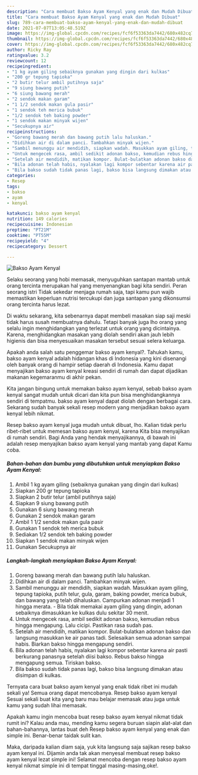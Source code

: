 ```yaml
---
description: "Cara membuat Bakso Ayam Kenyal yang enak dan Mudah Dibuat"
title: "Cara membuat Bakso Ayam Kenyal yang enak dan Mudah Dibuat"
slug: 789-cara-membuat-bakso-ayam-kenyal-yang-enak-dan-mudah-dibuat
date: 2021-07-07T13:05:48.519Z
image: https://img-global.cpcdn.com/recipes/fcf6f53363da7442/680x482cq70/bakso-ayam-kenyal-foto-resep-utama.jpg
thumbnail: https://img-global.cpcdn.com/recipes/fcf6f53363da7442/680x482cq70/bakso-ayam-kenyal-foto-resep-utama.jpg
cover: https://img-global.cpcdn.com/recipes/fcf6f53363da7442/680x482cq70/bakso-ayam-kenyal-foto-resep-utama.jpg
author: Ricky Ray
ratingvalue: 3.2
reviewcount: 12
recipeingredient:
- "1 kg ayam giling sebaiknya gunakan yang dingin dari kulkas"
- "200 gr tepung tapioka"
- "2 butir telur ambil putihnya saja"
- "9 siung bawang putih"
- "6 siung bawang merah"
- "2 sendok makan garam"
- "1 1/2 sendok makan gula pasir"
- "1 sendok teh merica bubuk"
- "1/2 sendok teh baking powder"
- "1 sendok makan minyak wijen"
- "Secukupnya air"
recipeinstructions:
- "Goreng bawang merah dan bawang putih lalu haluskan."
- "Didihkan air di dalam panci. Tambahkan minyak wijen."
- "Sambil menunggu air mendidih, siapkan wadah. Masukkan ayam giling, tepung tapioka, putih telur, gula, garam, baking powder, merica bubuk, dan bawang yang telah dihaluskan. Campurkan adonan menjadi 1 hingga merata. Bila tidak memakai ayam giling yang dingin, adonan sebaiknya dimasukkan ke kulkas dulu sekitar 30 menit."
- "Untuk mengecek rasa, ambil sedikit adonan bakso, kemudian rebus hingga mengapung. Lalu cicipi. Pastikan rasa sudah pas."
- "Setelah air mendidih, matikan kompor. Bulat-bulatkan adonan bakso dan langsung masukkan ke air panas tadi. Selesaikan semua adonan sampai habis. Biarkan bakso hingga mengapung sendiri."
- "Bila adonan telah habis, nyalakan lagi kompor sebentar karena air pasti berkurang panasnya setelah diisi bakso. Rebus bakso hingga mengapung semua. Tiriskan bakso."
- "Bila bakso sudah tidak panas lagi, bakso bisa langsung dimakan atau disimpan di kulkas."
categories:
- Resep
tags:
- bakso
- ayam
- kenyal

katakunci: bakso ayam kenyal 
nutrition: 149 calories
recipecuisine: Indonesian
preptime: "PT21M"
cooktime: "PT55M"
recipeyield: "4"
recipecategory: Dessert

---
```



![Bakso Ayam Kenyal](https://img-global.cpcdn.com/recipes/fcf6f53363da7442/680x482cq70/bakso-ayam-kenyal-foto-resep-utama.jpg)

Selaku seorang yang hobi memasak, menyuguhkan santapan mantab untuk orang tercinta merupakan hal yang menyenangkan bagi kita sendiri. Peran seorang istri Tidak sekedar menjaga rumah saja, tapi kamu pun wajib memastikan keperluan nutrisi tercukupi dan juga santapan yang dikonsumsi orang tercinta harus lezat.

Di waktu  sekarang, kita sebenarnya dapat membeli masakan siap saji meski tidak harus susah membuatnya dahulu. Tetapi banyak juga lho orang yang selalu ingin menghidangkan yang terlezat untuk orang yang dicintainya. Karena, menghidangkan masakan yang diolah sendiri akan jauh lebih higienis dan bisa menyesuaikan masakan tersebut sesuai selera keluarga. 



Apakah anda salah satu penggemar bakso ayam kenyal?. Tahukah kamu, bakso ayam kenyal adalah hidangan khas di Indonesia yang kini disenangi oleh banyak orang di hampir setiap daerah di Indonesia. Kamu dapat menyajikan bakso ayam kenyal kreasi sendiri di rumah dan dapat dijadikan makanan kegemaranmu di akhir pekan.

Kita jangan bingung untuk memakan bakso ayam kenyal, sebab bakso ayam kenyal sangat mudah untuk dicari dan kita pun bisa menghidangkannya sendiri di tempatmu. bakso ayam kenyal dapat diolah dengan berbagai cara. Sekarang sudah banyak sekali resep modern yang menjadikan bakso ayam kenyal lebih nikmat.

Resep bakso ayam kenyal juga mudah untuk dibuat, lho. Kalian tidak perlu ribet-ribet untuk memesan bakso ayam kenyal, karena Kita bisa menyajikan di rumah sendiri. Bagi Anda yang hendak menyajikannya, di bawah ini adalah resep menyajikan bakso ayam kenyal yang mantab yang dapat Kamu coba.

<!--inarticleads1-->

##### Bahan-bahan dan bumbu yang dibutuhkan untuk menyiapkan Bakso Ayam Kenyal:

1. Ambil 1 kg ayam giling (sebaiknya gunakan yang dingin dari kulkas)
1. Siapkan 200 gr tepung tapioka
1. Siapkan 2 butir telur (ambil putihnya saja)
1. Siapkan 9 siung bawang putih
1. Gunakan 6 siung bawang merah
1. Gunakan 2 sendok makan garam
1. Ambil 1 1/2 sendok makan gula pasir
1. Gunakan 1 sendok teh merica bubuk
1. Sediakan 1/2 sendok teh baking powder
1. Siapkan 1 sendok makan minyak wijen
1. Gunakan Secukupnya air




<!--inarticleads2-->

##### Langkah-langkah menyiapkan Bakso Ayam Kenyal:

1. Goreng bawang merah dan bawang putih lalu haluskan.
1. Didihkan air di dalam panci. Tambahkan minyak wijen.
1. Sambil menunggu air mendidih, siapkan wadah. Masukkan ayam giling, tepung tapioka, putih telur, gula, garam, baking powder, merica bubuk, dan bawang yang telah dihaluskan. Campurkan adonan menjadi 1 hingga merata. - Bila tidak memakai ayam giling yang dingin, adonan sebaiknya dimasukkan ke kulkas dulu sekitar 30 menit.
1. Untuk mengecek rasa, ambil sedikit adonan bakso, kemudian rebus hingga mengapung. Lalu cicipi. Pastikan rasa sudah pas.
1. Setelah air mendidih, matikan kompor. Bulat-bulatkan adonan bakso dan langsung masukkan ke air panas tadi. Selesaikan semua adonan sampai habis. Biarkan bakso hingga mengapung sendiri.
1. Bila adonan telah habis, nyalakan lagi kompor sebentar karena air pasti berkurang panasnya setelah diisi bakso. Rebus bakso hingga mengapung semua. Tiriskan bakso.
1. Bila bakso sudah tidak panas lagi, bakso bisa langsung dimakan atau disimpan di kulkas.




Ternyata cara buat bakso ayam kenyal yang enak tidak ribet ini mudah sekali ya! Semua orang dapat mencobanya. Resep bakso ayam kenyal Sesuai sekali buat kita yang baru mau belajar memasak atau juga untuk kamu yang sudah lihai memasak.

Apakah kamu ingin mencoba buat resep bakso ayam kenyal nikmat tidak rumit ini? Kalau anda mau, mending kamu segera buruan siapin alat-alat dan bahan-bahannya, lantas buat deh Resep bakso ayam kenyal yang enak dan simple ini. Benar-benar taidak sulit kan. 

Maka, daripada kalian diam saja, yuk kita langsung saja sajikan resep bakso ayam kenyal ini. Dijamin anda tak akan menyesal membuat resep bakso ayam kenyal lezat simple ini! Selamat mencoba dengan resep bakso ayam kenyal nikmat simple ini di tempat tinggal masing-masing,oke!.

